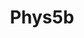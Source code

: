 ---
title: "Phys5b"
linkTitle: "name for the left nav bar"
weight: 1
icon:
draft: true
description: >
  One sentence description/summary.
---